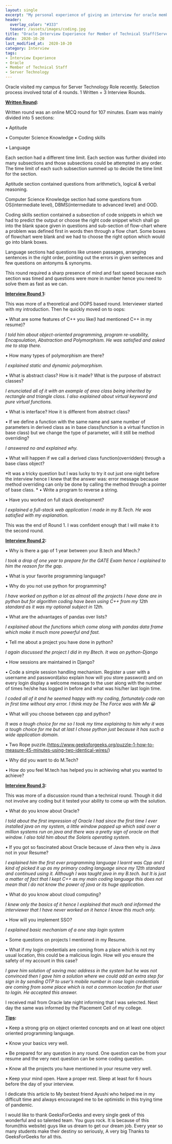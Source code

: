 ```yaml
---
layout: single
excerpt: "My personal experience of giving an interview for oracle member of technical staff(server technology role) and being selected in it."
header:
  overlay_color: "#333"
  teaser: /assets/images/coding.jpg
title: "Oracle Interview Experience for Member of Technical Staff(Server Technology) 2020"
date:  2020-10-20
last_modified_at:  2020-10-20
category: Interview
tags:
- Interview Experience
- Oracle
- Member of Technical Staff
- Server Technology
---
```


Oracle visited my campus for Server Technology Role recently. Selection process involved total of 4 rounds. 1 Written + 3 Interview Rounds.  

**<u>Written Round</u>:**

Written round was an online MCQ round for 107 minutes. Exam was mainly divided into 5 sections:

• Aptitude

• Computer Science Knowledge
• Coding skills

• Language

Each section had a different time limit. Each section was further divided into many subsections and those subsections could be attempted in any order. The time limit of each such subsection summed up to decide the time limit for the section.  

Aptitude section contained questions from arithmetic’s, logical & verbal reasoning.

Computer Science Knowledge section had some questions from OS(intermediate level), DBMS(intermediate to advanced level) and OOD.  

Coding skills section contained a subsection of code snippets in which we had to predict the output or choose the right code snippet which shall go into the blank space given in questions and sub-section of flow-chart where a problem was defined first in words then through a flow chart. Some boxes of flowchart were blank and we had to choose the right option which would go into blank boxes.  

Language sections had questions like unseen passages, arranging sentences in the right order, pointing out the errors in given sentences and few questions on antonyms & synonyms.

This round required a sharp presence of mind and fast speed because each section was timed and questions were more in number hence you need to solve them as fast as we can.



**<u>Interview Round 1</u>:**

This was more of a theoretical and OOPS based round. Interviewer started with my introduction. Then he quickly moved on to oops:

• What are some features of C++ you like(I had mentioned C++ in my resume)?

*I told him about object-oriented programming, program re-usability, Encapsulation, Abstraction and Polymorphism. He was satisfied and asked me to stop there.*

• How many types of polymorphism are there?

*I explained static and dynamic polymorphism.*  

• What is abstract class? How is it made? What is the purpose of abstract classes?

 *I enunciated all of it with an example of area class being inherited by rectangle and triangle class. I also explained about virtual keyword and pure virtual functions.*

• What is interface? How it is different from abstract class?

• If we define a function with the same name and same number of parameters in derived class as in base class(function is a virtual function in base class) but we change the type of parameter, will it still be method overriding?



 *I answered no and explained why.*

• What will happen if we call a derived class function(overridden) through a base class object?

 *It was a tricky question but I was lucky to try it out just one night before the interview hence I knew that the answer was: error message because method overriding can only be done by calling the method through a pointer of base class.
*
• Write a program to reverse a string.

• Have you worked on full stack development?

 *I explained a full-stack web application I made in my B.Tech. He was satisfied with my explanation.*

This was the end of Round 1. I was confident enough that I will make it to the second round.

**<u>Interview Round 2</u>:**

• Why is there a gap of 1 year between your B.tech and Mtech.?

 *I took a drop of one year to prepare for the GATE Exam hence I explained to him the reason for the gap.*



• What is your favorite programming language?

• Why do you not use python for programming?

  *I have worked on python a lot as almost all the projects I have done are in python but for algorithm coding have been using C++ from my 12th standard as it was my optional subject in 12th.*

• What are the advantages of pandas over lists?

 *I explained about the functions which come along with pandas data frame which make it much more powerful and fast.*

• Tell me about a project you have done in python?

 *I again discussed the project I did in my Btech. It was on python-Django*

• How sessions are maintained in Django?

• Code a simple session handling mechanism. Register a user with a username and password(also explain how will you store password) and on every login display a welcome message to the user along with the number of times he/she has logged in before and what was his/her last login time.

*I coded all of it and he seemed happy with my coding, fortunately code ran in first time without any error. I think may be The Force was with Me :grinning:*



• What will you choose between cpp and python?

 *It was a tough choice for me so I took my time explaining to him why it was a tough choice for me but  at last I chose python just because it has such a wide application domain.*

• Two Rope puzzle.(https://www.geeksforgeeks.org/puzzle-1-how-to-measure-45-minutes-using-two-identical-wires/)

• Why did you want to do M.Tech?

• How do you feel M.tech has helped you in achieving what you wanted to achieve?

**<u>Interview Round 3</u>:**

This was more of a discussion round than a technical round. Though it did not involve any coding but it tested your ability to come up with the solution.

• What do you know about Oracle?

 *I told about the first impression of Oracle I had since the first time I ever installed java on my system, a little window popped up which said over a million systems run on java and there was a pretty sign of oracle on that window. I also told him about the  Solaris operating system.*

• If you got so fascinated about Oracle because of Java then why is Java not in your Resume?



 *I explained him the first ever programming language I learnt was Cpp and I kind of picked it up as my primary coding language since my 12th standard and continued using it. Although I was taught java in my B.tech. but It is just a matter of fact that I kept C++ as my main coding language this does not mean that I do not know the power of java or its huge application.*

• What do you know about cloud computing?

 *I knew only the basics of it hence I explained that much and informed the interviewer that I have never worked on it hence I know this much only.*

• How will you implement SSO?

 *I explained basic mechanism of a one step login system*

• Some questions on projects I mentioned in my Resume.

• What if my login credentials are coming from a place which is not my usual location, this could be a malicious login. How will you ensure the safety of my account in this case?

 *I gave him solution of saving mac address in the system but he was not convinced then I gave him a solution where we could add an extra step for sign in by sending OTP to user’s mobile number in case login credentials are coming from some place which is not a common location for that user to login. He accepted this answer.*

I received mail from Oracle late night informing that I was selected. Next day the same was informed by the Placement Cell of my college.  

**<u>Tips</u>:**



• Keep a strong grip on object oriented concepts and on at least one object oriented programming language.

• Know your basics very well.

• Be prepared for any question in any round. One question can be from your resume and the very next question can be some coding question.

• Know all the projects you have mentioned in your resume very well.

• Keep your mind open. Have a proper rest. Sleep at least for 6 hours before the day of your interview.

I dedicate this article to My bestest friend Ayushi who helped me in my difficult time and always encouraged me to be optimistic in this trying time of pandemic.  

I would like to thank GeeksForGeeks and every single geek of this wonderful and so talented team. You guys rock. It is because of this forum(this website) guys like us dream to get our dream job. Every year so many students make their destiny so seriously, A very big Thanks to GeeksForGeeks for all this.
